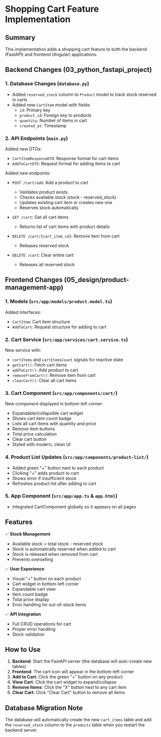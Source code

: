 # Shopping Cart Feature Implementation

## Summary
This implementation adds a shopping cart feature to both the backend (FastAPI) and frontend (Angular) applications.

## Backend Changes (03_python_fastapi_project)

### 1. Database Changes (`database.py`)
- Added `reserved_stock` column to `Product` model to track stock reserved in carts
- Added new `CartItem` model with fields:
  - `id`: Primary key
  - `product_id`: Foreign key to products
  - `quantity`: Number of items in cart
  - `created_at`: Timestamp

### 2. API Endpoints (`main.py`)
Added new DTOs:
- `CartItemResponseDTO`: Response format for cart items
- `AddToCartDTO`: Request format for adding items to cart

Added new endpoints:
- `POST /cart/add`: Add a product to cart
  - Validates product exists
  - Checks available stock (stock - reserved_stock)
  - Updates existing cart item or creates new one
  - Reserves stock automatically
  
- `GET /cart`: Get all cart items
  - Returns list of cart items with product details
  
- `DELETE /cart/{cart_item_id}`: Remove item from cart
  - Releases reserved stock
  
- `DELETE /cart`: Clear entire cart
  - Releases all reserved stock

## Frontend Changes (05_design/product-management-app)

### 1. Models (`src/app/models/product.model.ts`)
Added interfaces:
- `CartItem`: Cart item structure
- `AddToCart`: Request structure for adding to cart

### 2. Cart Service (`src/app/services/cart.service.ts`)
New service with:
- `cartItems` and `cartItemsCount` signals for reactive state
- `getCart()`: Fetch cart items
- `addToCart()`: Add product to cart
- `removeFromCart()`: Remove item from cart
- `clearCart()`: Clear all cart items

### 3. Cart Component (`src/app/components/cart/`)
New component displayed in bottom-left corner:
- Expandable/collapsible cart widget
- Shows cart item count badge
- Lists all cart items with quantity and price
- Remove item buttons
- Total price calculation
- Clear cart button
- Styled with modern, clean UI

### 4. Product List Updates (`src/app/components/product-list/`)
- Added green "+" button next to each product
- Clicking "+" adds product to cart
- Shows error if insufficient stock
- Refreshes product list after adding to cart

### 5. App Component (`src/app/app.ts` & `app.html`)
- Integrated CartComponent globally so it appears on all pages

## Features

✅ **Stock Management**
- Available stock = total stock - reserved stock
- Stock is automatically reserved when added to cart
- Stock is released when removed from cart
- Prevents overselling

✅ **User Experience**
- Visual "+" button on each product
- Cart widget in bottom-left corner
- Expandable cart view
- Item count badge
- Total price display
- Error handling for out-of-stock items

✅ **API Integration**
- Full CRUD operations for cart
- Proper error handling
- Stock validation

## How to Use

1. **Backend**: Start the FastAPI server (the database will auto-create new tables)
2. **Frontend**: The cart icon will appear in the bottom-left corner
3. **Add to Cart**: Click the green "+" button on any product
4. **View Cart**: Click the cart widget to expand/collapse
5. **Remove Items**: Click the "X" button next to any cart item
6. **Clear Cart**: Click "Clear Cart" button to remove all items

## Database Migration Note
The database will automatically create the new `cart_items` table and add the `reserved_stock` column to the `products` table when you restart the backend server.
